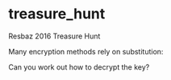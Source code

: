 # treasure_hunt
Resbaz 2016 Treasure Hunt

Many encryption methods rely on substitution:

Can you work out how to decrypt the key?


